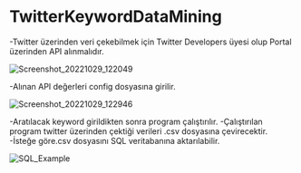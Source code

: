 # TwitterKeywordDataMining
 
-Twitter üzerinden veri çekebilmek için Twitter Developers üyesi olup Portal üzerinden API alınmalıdır.

![Screenshot_20221029_122049](https://user-images.githubusercontent.com/94743848/198831274-18f0553d-e65a-4674-beb0-254d96716f22.png)

-Alınan API değerleri config dosyasına girilir.

![Screenshot_20221029_122946](https://user-images.githubusercontent.com/94743848/198831632-2348a714-8fa4-4be0-af6e-561735119a93.png)

-Aratılacak keyword girildikten sonra program çalıştırılır.
-Çalıştırılan program twitter üzerinden çektiği verileri .csv dosyasına çevirecektir.
-İsteğe göre.csv dosyasını SQL veritabanına aktarılabilir.

![SQL_Example](https://user-images.githubusercontent.com/94743848/198831289-0ce58715-8eff-4658-ae6d-93dbc5862c33.png)


